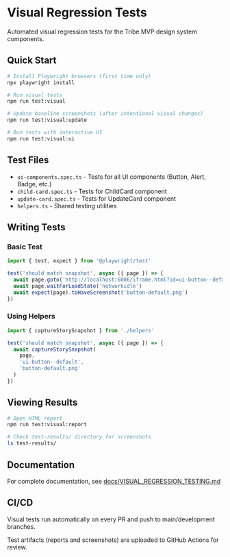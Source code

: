 # Visual Regression Tests

Automated visual regression tests for the Tribe MVP design system components.

## Quick Start

```bash
# Install Playwright browsers (first time only)
npx playwright install

# Run visual tests
npm run test:visual

# Update baseline screenshots (after intentional visual changes)
npm run test:visual:update

# Run tests with interactive UI
npm run test:visual:ui
```

## Test Files

- `ui-components.spec.ts` - Tests for all UI components (Button, Alert, Badge, etc.)
- `child-card.spec.ts` - Tests for ChildCard component
- `update-card.spec.ts` - Tests for UpdateCard component
- `helpers.ts` - Shared testing utilities

## Writing Tests

### Basic Test

```typescript
import { test, expect } from '@playwright/test'

test('should match snapshot', async ({ page }) => {
  await page.goto('http://localhost:6006/iframe.html?id=ui-button--default')
  await page.waitForLoadState('networkidle')
  await expect(page).toHaveScreenshot('button-default.png')
})
```

### Using Helpers

```typescript
import { captureStorySnapshot } from './helpers'

test('should match snapshot', async ({ page }) => {
  await captureStorySnapshot(
    page,
    'ui-button--default',
    'button-default.png'
  )
})
```

## Viewing Results

```bash
# Open HTML report
npm run test:visual:report

# Check test-results/ directory for screenshots
ls test-results/
```

## Documentation

For complete documentation, see [docs/VISUAL_REGRESSION_TESTING.md](../../docs/VISUAL_REGRESSION_TESTING.md)

## CI/CD

Visual tests run automatically on every PR and push to main/development branches.

Test artifacts (reports and screenshots) are uploaded to GitHub Actions for review.
